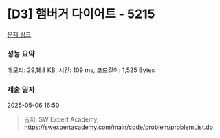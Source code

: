 # [D3] 햄버거 다이어트 - 5215 

[문제 링크](https://swexpertacademy.com/main/code/problem/problemDetail.do?contestProbId=AWT-lPB6dHUDFAVT) 

### 성능 요약

메모리: 29,188 KB, 시간: 109 ms, 코드길이: 1,525 Bytes

### 제출 일자

2025-05-06 16:50



> 출처: SW Expert Academy, https://swexpertacademy.com/main/code/problem/problemList.do